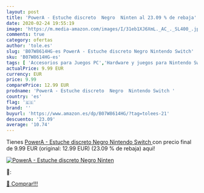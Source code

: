 ```yaml
---
layout: post
title: 'PowerA - Estuche discreto  Negro  Ninten al 23.09 % de rebaja'
date: 2020-02-24 19:55:19
image: 'https://m.media-amazon.com/images/I/31eb1XJ6XmL._AC_._SL400_.jpg'
comments: true
category: ofertas
author: 'tole.es'
slug: 'B07W8614HG-es PowerA - Estuche discreto Negro Nintendo Switch'
sku: 'B07W8614HG-es'
tags: [ 'Accesorios para Juegos PC','Hardware y juegos para Nintendo Switch','Hardware y juegos para PlayStation 4','Juegos para Nintendo Switch','Juegos para PlayStation 4','Juegos y Accesorios para PC','Teclados para gamers para PC','Videojuegos','nintendo', ]
actualPrice: 9.99 EUR
currency: EUR
price: 9.99
comparePrice: 12.99 EUR
prodname: 'PowerA - Estuche discreto  Negro  Nintendo Switch '
country: 'es'
flag: '🇪🇸'
brand: ''
buyurl: 'https://www.amazon.es/dp/B07W8614HG/?tag=tolees-21'
descuento: '23.09'
average: '10.74'
---
```


Tienes [PowerA - Estuche discreto  Negro  Nintendo Switch ](https://www.amazon.es/dp/B07W8614HG/?tag=tolees-21) con precio final de  9.99 EUR (original: 12.99 EUR) (23.09 %  de rebaja) aqui!

[![PowerA - Estuche discreto  Negro  Ninten](https://m.media-amazon.com/images/I/31eb1XJ6XmL._AC_._SL400_.jpg)](https://www.amazon.es/dp/B07W8614HG/?tag=tolees-21)

🔎:


[🛒 Comprar!!!](https://www.amazon.es/dp/B07W8614HG/?tag=tolees-21)
